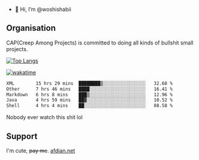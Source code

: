 - 👋 Hi, I’m @woshishabii

## Organisation

CAP(Creep Among Projects) is committed to doing all kinds of bullshit small projects.

[![Top Langs](https://github-readme-stats.vercel.app/api/top-langs/?username=woshishabii&layout=compact)](https://github.com/anuraghazra/github-readme-stats)

[![wakatime](https://wakatime.com/badge/user/34d02784-acc1-4a16-82d7-33fdb53c4ed6.svg)](https://wakatime.com/@34d02784-acc1-4a16-82d7-33fdb53c4ed6)


<!--START_SECTION:waka-->

```txt
XML        15 hrs 29 mins  ████████▒░░░░░░░░░░░░░░░░   32.68 %
Other      7 hrs 46 mins   ████░░░░░░░░░░░░░░░░░░░░░   16.41 %
Markdown   6 hrs 8 mins    ███▒░░░░░░░░░░░░░░░░░░░░░   12.96 %
Java       4 hrs 59 mins   ██▓░░░░░░░░░░░░░░░░░░░░░░   10.52 %
Shell      4 hrs 4 mins    ██░░░░░░░░░░░░░░░░░░░░░░░   08.58 %
```

<!--END_SECTION:waka-->

Nobody ever watch this shit lol

## Support
I'm cute, ~~pay me~~.
[afdian.net](https://afdian.com/a/woshishabi)

<!---
woshishabii/woshishabii is a ✨ special ✨ repository because its `README.md` (this file) appears on your GitHub profile.
You can click the Preview link to take a look at your changes.
--->
